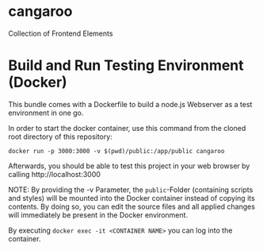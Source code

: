 # cangaroo
Collection of Frontend Elements

# Build and Run Testing Environment (Docker)
This bundle comes with a Dockerfile to build a node.js Webserver as a test environment in one go.

In order to start the docker container, use this command from the cloned root directory of this repository: 

```docker run -p 3000:3000 -v $(pwd)/public:/app/public cangaroo```

Afterwards, you should be able to test this project in your web browser by calling http://localhost:3000

NOTE: By providing the -v Parameter, the `public`-Folder (containing scripts and styles) will be mounted into the Docker container instead of copying its contents. By doing so, you can edit the source files and all applied changes will immediately be present in the Docker environment.

By executing `docker exec -it <CONTAINER NAME>` you can log into the container.

```